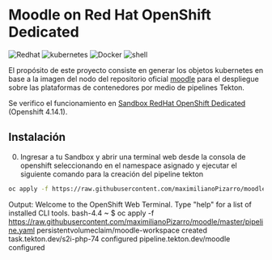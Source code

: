 
# Moodle on Red Hat OpenShift Dedicated
<p align="left">
<img src="https://img.shields.io/badge/redhat-CC0000?style=for-the-badge&logo=redhat&logoColor=white" alt="Redhat">
<img src="https://img.shields.io/badge/kubernetes-%23326ce5.svg?style=for-the-badge&logo=kubernetes&logoColor=white" alt="kubernetes">
<img src="https://img.shields.io/badge/docker-0db7ed?style=for-the-badge&logo=docker&logoColor=white" alt="Docker">
<img src="https://img.shields.io/badge/shell_script-%23121011.svg?style=for-the-badge&logo=gnu-bash&logoColor=white" alt="shell">  
</p>

El propósito de este proyecto consiste en generar los objetos kubernetes en base a la imagen del nodo del repositorio oficial [moodle](https://moodle.org) para el despliegue sobre las plataformas de contenedores por medio de pipelines Tekton.

Se verifico el funcionamiento en [Sandbox RedHat OpenShift Dedicated](https://developers.redhat.com/developer-sandbox) (Openshift 4.14.1). 


## Instalación

0. Ingresar a tu Sandbox y abrir una terminal web desde la consola de openshift seleccionando en el namespace asignado y ejecutar el siguiente comando para la creación del pipeline tekton

```bash
oc apply -f https://raw.githubusercontent.com/maximilianoPizarro/moodle/master/pipeline.yaml
```

Output:
Welcome to the OpenShift Web Terminal. Type "help" for a list of installed CLI tools.
bash-4.4 ~ $ oc apply -f https://raw.githubusercontent.com/maximilianoPizarro/moodle/master/pipeline.yaml
persistentvolumeclaim/moodle-workspace created
task.tekton.dev/s2i-php-74 configured
pipeline.tekton.dev/moodle configured